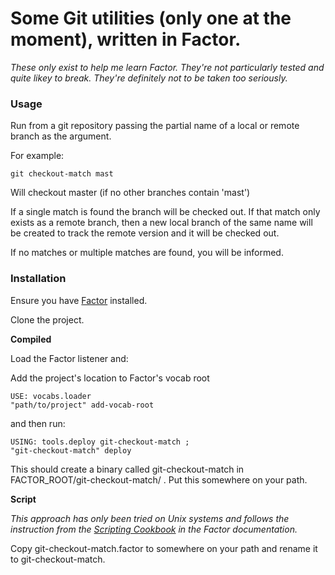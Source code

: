 Some Git utilities (only one at the moment), written in Factor.
==============================================================

_These only exist to help me learn Factor. They're not particularly tested and quite likey to break. They're definitely not to be taken too seriously._

### Usage

Run from a git repository passing the partial name of a local or remote branch as the argument.

For example:

`git checkout-match mast`

Will checkout master (if no other branches contain 'mast')

If a single match is found the branch will be checked out. If that match only exists as a remote branch, then a new local branch of the same name will be created
to track the remote version and it will be checked out.

If no matches or multiple matches are found, you will be informed.

### Installation

Ensure you have [Factor](www.factorcode.org) installed.

Clone the project.

**Compiled**

Load the Factor listener and:

Add the project's location to Factor's vocab root

```factor
USE: vocabs.loader
"path/to/project" add-vocab-root
```

and then run:

```factor
USING: tools.deploy git-checkout-match ;
"git-checkout-match" deploy
```

This should create a binary called git-checkout-match in FACTOR_ROOT/git-checkout-match/ . Put this somewhere on your path.

**Script**

_This approach has only been tried on Unix systems and follows the instruction from the [Scripting Cookbook](http://docs.factorcode.org:8080/content/article-cookbook-scripts.html) in the Factor documentation._

Copy git-checkout-match.factor to somewhere on your path and rename it to git-checkout-match.
